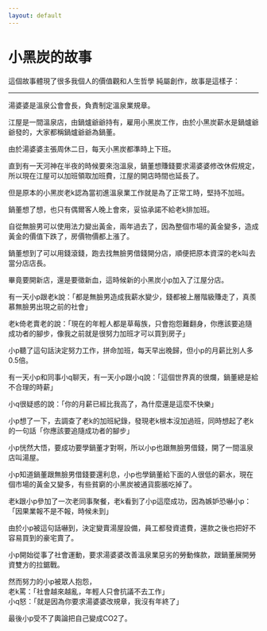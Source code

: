 ```yaml
---
layout: default
---
```

# 小黑炭的故事 

這個故事體現了很多我個人的價值觀和人生哲學
純屬創作，故事是這樣子：

---------------------------------------------------------------------------------

湯婆婆是溫泉公會會長，負責制定溫泉業規章。

江屋是一間溫泉店，由鍋爐爺爺持有，雇用小黑炭工作，由於小黑炭薪水是鍋爐爺爺發的，大家都稱鍋爐爺爺為鍋董。

由於湯婆婆主張周休二日，每天小黑炭都準時上下班。

直到有一天河神在半夜的時候要來泡溫泉，鍋董想賺錢要求湯婆婆修改休假規定，所以現在江屋可以加班領取加班費，江屋的開店時間也延長了。

但是原本的小黑炭老k認為當初進溫泉業工作就是為了正常工時，堅持不加班。

鍋董想了想，也只有偶爾客人晚上會來，妥協承諾不給老k排加班。

自從無臉男可以使用法力變出黃金，兩年過去了，因為整個市場的黃金變多，造成黃金的價值下跌了，房價物價都上漲了。

鍋董想到了可以用錢滾錢，跑去找無臉男借錢開分店，順便把原本資深的老k叫去當分店店長。

畢竟要開新店，還是要徵新血，這時候新的小黑炭小p加入了江屋分店。

有一天小p跟老k說：「都是無臉男造成我薪水變少，錢都被上層階級賺走了，真羨慕無臉男出現之前的社會」

老k倚老賣老的說：「現在的年輕人都是草莓族，只會抱怨難翻身，你應該要追隨成功者的腳步，像我之前就是很努力加班才可以買到房子」

小p聽了這句話決定努力工作，拼命加班，每天早出晚歸，但小p的月薪比別人多0.5倍。

有一天小p和同事小q聊天，有一天小p跟小q說：「這個世界真的很爛，鍋董總是給不合理的時薪」

小q很疑惑的說：「你的月薪已經比我高了，為什麼還是這麼不快樂」

小p想了一下，去調查了老k的加班紀錄，發現老k根本沒加過班，同時想起了老k的一句話「你應該要追隨成功者的腳步」

小p恍然大悟，要成功要學鍋董才對啊，所以小p也跟無臉男借錢，開了一間溫泉店叫湯屋。

小p知道鍋董跟無臉男借錢要還利息，小p也學鍋董給下面的人很低的薪水，現在個市場的黃金又變多，有些貧窮的小黑炭被通貨膨脹吃掉了。

老k跟小p參加了一次老同事聚餐，老k看到了小p這麼成功，因為嫉妒恐嚇小p：「因果業報不是不報，時候未到」

由於小p被這句話嚇到，決定變賣湯屋設備，員工都發資遣費，還款之後也把好不容易買到的豪宅賣了。

小p開始從事了社會運動，要求湯婆婆改善溫泉業惡劣的勞動條款，跟鍋董展開勞資雙方的拉鋸戰。

然而努力的小p被眾人抱怨，  
老k罵：「社會越來越亂，年輕人只會抗議不去工作」  
小q怒：「就是因為你要求湯婆婆改規章，我沒有年終了」  

最後小p受不了輿論把自己變成CO2了。
